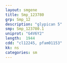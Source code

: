 ```yaml
---
layout: smgene
title: Smp_123780
grp: Smp_12
description: "glypican 5"
smp: Smp_123780.1
uniprot: "G4V6Y2"
length:  1944
cdd: "cl12245, pfam01153"
kk: ns
categories: sm
---
```

